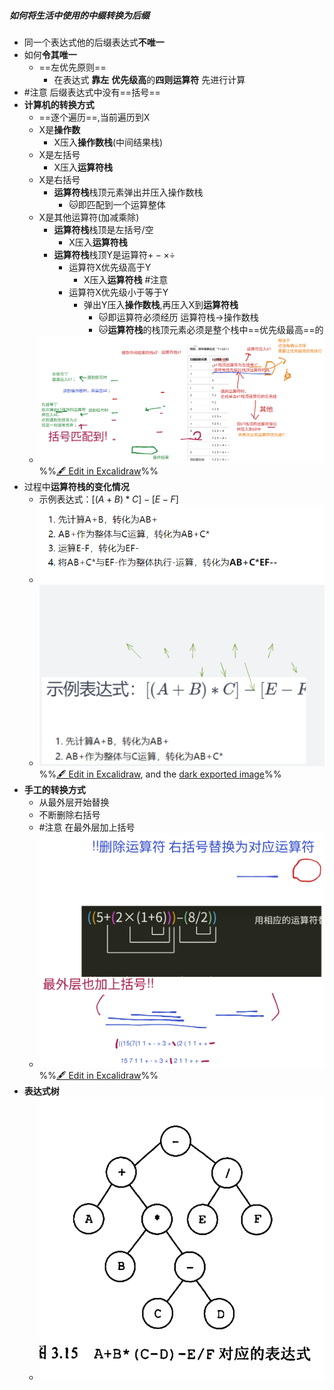 ##### 如何将生活中使用的中缀转换为后缀
- 同一个表达式他的后缀表达式**不唯一**
- 如何**令其唯一**
	- ==左优先原则==
		- 在表达式 **靠左** **优先级高**的**四则运算符** 先进行计算
-  #注意 后缀表达式中没有==括号==
- **计算机的转换方式**
	-  ==逐个遍历==,当前遍历到X
	- X是**操作数**
		- X压入**操作数栈**(中间结果栈)
	- X是左括号
		- X压入**运算符栈**
	- X是右括号
		- **运算符栈**栈顶元素弹出并压入操作数栈
			- 🐱即匹配到一个运算整体
	- X是其他运算符(加减乘除)
		- **运算符栈**栈顶是左括号/空
			- X压入**运算符栈**
		- **运算符栈**栈顶Y是运算符$+-×÷$
			- 运算符X优先级高于Y
				- X压入**运算符栈** #注意
			- 运算符X优先级小于等于Y
				- 弹出Y压入**操作数栈**,再压入X到**运算符栈**
					- 🐱即运算符必须经历 运算符栈->操作数栈
					- 🐱**运算符栈**的栈顶元素必须是整个栈中==优先级最高==的
	- ![](attachments/%E6%A0%88%E5%9C%A8%E8%A1%A8%E8%BE%BE%E5%BC%8F%E6%B1%82%E5%80%BC%E4%B8%AD%E7%9A%84%E5%BA%94%E7%94%A8%202022-10-17%2016.21.10.excalidraw.svg)%%[🖋 Edit in Excalidraw](attachments/%E6%A0%88%E5%9C%A8%E8%A1%A8%E8%BE%BE%E5%BC%8F%E6%B1%82%E5%80%BC%E4%B8%AD%E7%9A%84%E5%BA%94%E7%94%A8%202022-10-17%2016.21.10.excalidraw.md)%%
- 过程中**运算符栈的变化情况**
	- 示例表达式：$[(A+B)*C]-[E-F]$
	- ![](attachments/Pasted%20image%2020221126224659.png)
	- ![](attachments/%E5%A6%82%E4%BD%95%E5%B0%86%E7%94%9F%E6%B4%BB%E4%B8%AD%E4%BD%BF%E7%94%A8%E7%9A%84%E4%B8%AD%E7%BC%80%E8%BD%AC%E6%8D%A2%E4%B8%BA%E5%90%8E%E7%BC%80%202022-11-27%2015.37.35.excalidraw.svg)%%[🖋 Edit in Excalidraw](attachments/%E5%A6%82%E4%BD%95%E5%B0%86%E7%94%9F%E6%B4%BB%E4%B8%AD%E4%BD%BF%E7%94%A8%E7%9A%84%E4%B8%AD%E7%BC%80%E8%BD%AC%E6%8D%A2%E4%B8%BA%E5%90%8E%E7%BC%80%202022-11-27%2015.37.35.excalidraw.md), and the [dark exported image](attachments/%E5%A6%82%E4%BD%95%E5%B0%86%E7%94%9F%E6%B4%BB%E4%B8%AD%E4%BD%BF%E7%94%A8%E7%9A%84%E4%B8%AD%E7%BC%80%E8%BD%AC%E6%8D%A2%E4%B8%BA%E5%90%8E%E7%BC%80%202022-11-27%2015.37.35.excalidraw.dark.svg)%%
- **手工的转换方式** 
	- 从最外层开始替换
	- 不断删除右括号
	- #注意 在最外层加上括号
	- ![](attachments/%E6%A0%88%E5%9C%A8%E8%A1%A8%E8%BE%BE%E5%BC%8F%E6%B1%82%E5%80%BC%E4%B8%AD%E7%9A%84%E5%BA%94%E7%94%A8%202022-10-17%2016.36.18.excalidraw.svg)%%[🖋 Edit in Excalidraw](attachments/%E6%A0%88%E5%9C%A8%E8%A1%A8%E8%BE%BE%E5%BC%8F%E6%B1%82%E5%80%BC%E4%B8%AD%E7%9A%84%E5%BA%94%E7%94%A8%202022-10-17%2016.36.18.excalidraw.md)%%
- **表达式树**
	- ![](attachments/Pasted%20image%2020221017164817.png)